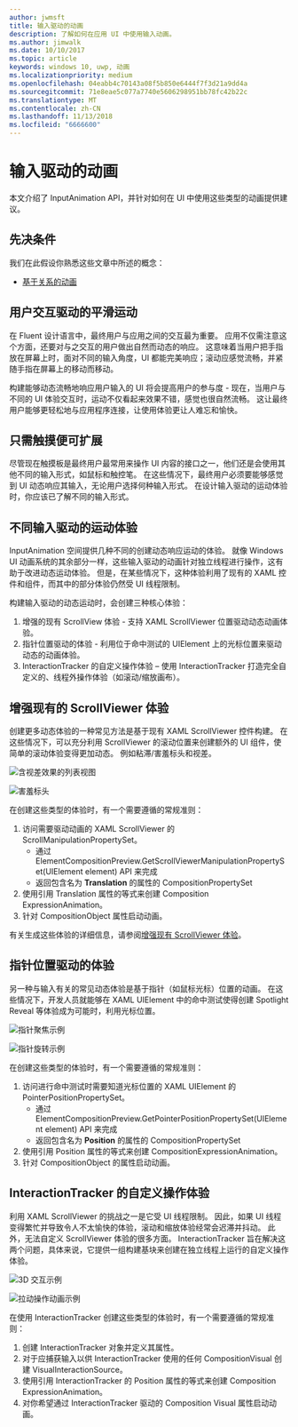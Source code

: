 ```yaml
---
author: jwmsft
title: 输入驱动的动画
description: 了解如何在应用 UI 中使用输入动画。
ms.author: jimwalk
ms.date: 10/10/2017
ms.topic: article
keywords: windows 10, uwp, 动画
ms.localizationpriority: medium
ms.openlocfilehash: 04eabb4c70143a08f5b850e6444f7f3d21a9dd4a
ms.sourcegitcommit: 71e8eae5c077a7740e5606298951bb78fc42b22c
ms.translationtype: MT
ms.contentlocale: zh-CN
ms.lasthandoff: 11/13/2018
ms.locfileid: "6666600"
---
```

# <a name="input-driven-animations"></a>输入驱动的动画

本文介绍了 InputAnimation API，并针对如何在 UI 中使用这些类型的动画提供建议。

## <a name="prerequisites"></a>先决条件

我们在此假设你熟悉这些文章中所述的概念：

- [基于关系的动画](relation-animations.md)

## <a name="smooth-motion-driven-from-user-interactions"></a>用户交互驱动的平滑运动

在 Fluent 设计语言中，最终用户与应用之间的交互最为重要。 应用不仅需注意这个方面，还要对与之交互的用户做出自然而动态的响应。 这意味着当用户把手指放在屏幕上时，面对不同的输入角度，UI 都能完美响应；滚动应感觉流畅，并紧随手指在屏幕上的移动而移动。

构建能够动态流畅地响应用户输入的 UI 将会提高用户的参与度 - 现在，当用户与不同的 UI 体验交互时，运动不仅看起来效果不错，感觉也很自然流畅。 这让最终用户能够更轻松地与应用程序连接，让使用体验更让人难忘和愉快。

## <a name="expanding-past-just-touch"></a>只需触摸便可扩展

尽管现在触摸板是最终用户最常用来操作 UI 内容的接口之一，他们还是会使用其他不同的输入形式，如鼠标和触控笔。 在这些情况下，最终用户必须要能够感觉到 UI 动态响应其输入，无论用户选择何种输入形式。 在设计输入驱动的运动体验时，你应该已了解不同的输入形式。

## <a name="different-input-driven-motion-experiences"></a>不同输入驱动的运动体验

InputAnimation 空间提供几种不同的创建动态响应运动的体验。 就像 Windows UI 动画系统的其余部分一样，这些输入驱动的动画针对独立线程进行操作，这有助于改进动态运动体验。 但是，在某些情况下，这种体验利用了现有的 XAML 控件和组件，而其中的部分体验仍然受 UI 线程限制。

构建输入驱动的动态运动时，会创建三种核心体验：

1. 增强的现有 ScrollView 体验 - 支持 XAML ScrollViewer 位置驱动动态动画体验。
1. 指针位置驱动的体验 - 利用位于命中测试的 UIElement 上的光标位置来驱动动态的动画体验。
1. InteractionTracker 的自定义操作体验 – 使用 InteractionTracker 打造完全自定义的、线程外操作体验（如滚动/缩放画布）。

## <a name="enhancing-existing-scrollviewer-experiences"></a>增强现有的 ScrollViewer 体验

创建更多动态体验的一种常见方法是基于现有 XAML ScrollViewer 控件构建。 在这些情况下，可以充分利用 ScrollViewer 的滚动位置来创建额外的 UI 组件，使简单的滚动体验变得更加动态。 例如粘滞/害羞标头和视差。

![含视差效果的列表视图](images/animation/parallax.gif)

![害羞标头](images/animation/shy-header.gif)

在创建这些类型的体验时，有一个需要遵循的常规准则：

1. 访问需要驱动动画的 XAML ScrollViewer 的 ScrollManipulationPropertySet。
    - 通过 ElementCompositionPreview.GetScrollViewerManipulationPropertySet(UIElement element) API 来完成
    - 返回包含名为 **Translation** 的属性的 CompositionPropertySet
1. 使用引用 Translation 属性的等式来创建 Composition ExpressionAnimation。
1. 针对 CompositionObject 属性启动动画。

有关生成这些体验的详细信息，请参阅[增强现有 ScrollViewer 体验](scroll-input-animations.md)。

## <a name="pointer-position-driven-experiences"></a>指针位置驱动的体验

另一种与输入有关的常见动态体验是基于指针（如鼠标光标）位置的动画。 在这些情况下，开发人员就能够在 XAML UIElement 中的命中测试使得创建 Spotlight Reveal 等体验成为可能时，利用光标位置。

![指针聚焦示例](images/animation/spotlight-reveal.gif)

![指针旋转示例](images/animation/pointer-rotate.gif)

在创建这些类型的体验时，有一个需要遵循的常规准则：

1. 访问进行命中测试时需要知道光标位置的 XAML UIElement 的 PointerPositionPropertySet。
    - 通过 ElementCompositionPreview.GetPointerPositionPropertySet(UIElement element) API 来完成
    - 返回包含名为 **Position** 的属性的 CompositionPropertySet
1. 使用引用 Position 属性的等式来创建 CompositionExpressionAnimation。
1. 针对 CompositionObject 的属性启动动画。

## <a name="custom-manipulation-experiences-with-interactiontracker"></a>InteractionTracker 的自定义操作体验

利用 XAML ScrollViewer 的挑战之一是它受 UI 线程限制。 因此，如果 UI 线程变得繁忙并导致令人不太愉快的体验，滚动和缩放体验经常会迟滞并抖动。 此外，无法自定义 ScrollViewer 体验的很多方面。 InteractionTracker 旨在解决这两个问题，具体来说，它提供一组构建基块来创建在独立线程上运行的自定义操作体验。

![3D 交互示例](images/animation/interactions-3d.gif)

![拉动操作动画示例](images/animation/pull-to-animate.gif)

在使用 InteractionTracker 创建这些类型的体验时，有一个需要遵循的常规准则：

1. 创建 InteractionTracker 对象并定义其属性。
1. 对于应捕获输入以供 InteractionTracker 使用的任何 CompositionVisual 创建 VisualInteractionSource。
1. 使用引用 InteractionTracker 的 Position 属性的等式来创建 Composition ExpressionAnimation。
1. 对你希望通过 InteractionTracker 驱动的 Composition Visual 属性启动动画。
